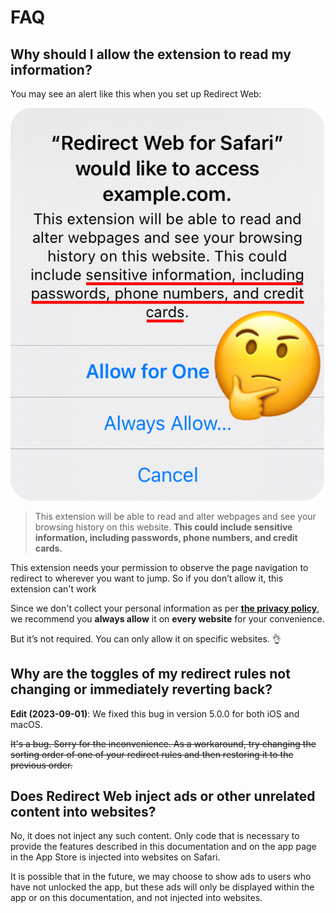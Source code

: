 # FAQ

## Why should I allow the extension to read my information?

You may see an alert like this when you set up Redirect Web:

![](./assets/prepareExtensionPermissionAlert@3x.png ':size=200')

> This extension will be able to read and alter webpages and see your browsing history on this website. **This could include sensitive information, including passwords, phone numbers, and credit cards.**

This extension needs your permission to observe the page navigation to redirect to wherever you want to jump. So if you don’t allow it, this extension can't work

Since we don't collect your personal information as per **[the privacy policy](./privacy-policy)**, we recommend you **always allow** it on **every website** for your convenience.

But it’s not required. You can only allow it on specific websites. 👌

## Why are the toggles of my redirect rules not changing or immediately reverting back?

**Edit (2023-09-01)**: We fixed this bug in version 5.0.0 for both iOS and macOS.

~~It's a bug. Sorry for the inconvenience. As a workaround, try changing the sorting order of one of your redirect rules and then restoring it to the previous order.~~

## Does Redirect Web inject ads or other unrelated content into websites?

No, it does not inject any such content. Only code that is necessary to provide the features described in this documentation and on the app page in the App Store is injected into websites on Safari.

It is possible that in the future, we may choose to show ads to users who have not unlocked the app, but these ads will only be displayed within the app or on this documentation, and not injected into websites.
